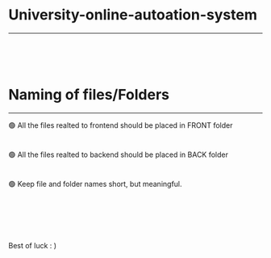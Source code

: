 # University-online-autoation-system
-----------------------------------------



<br />
<br />
<br /> 


#  Naming of files/Folders
----------------------------------------------------------------------
🟢  All the files realted to frontend should be placed in FRONT folder
<br />
<br />
<br /> 
🟢  All the files realted to backend should be placed in BACK folder
<br />
<br />
<br /> 
🟢  Keep file and folder names short, but meaningful.
<br />
<br />
<br /> 

<br />
<br />
<br /> 
 Best of luck : )
 
 
 
